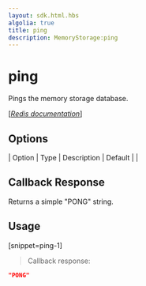 ```yaml
---
layout: sdk.html.hbs
algolia: true
title: ping
description: MemoryStorage:ping
---
```


  

# ping
Pings the memory storage database.

[[_Redis documentation_]](https://redis.io/commands/ping)


## Options

| Option | Type | Description | Default |
|
## Callback Response

Returns a simple "PONG" string.

## Usage

[snippet=ping-1]
> Callback response:

```json
"PONG"
```